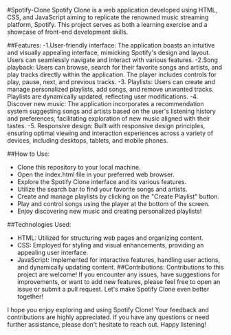 #Spotify-Clone
Spotify Clone is a web application developed using HTML, CSS, and JavaScript aiming to replicate the renowned music streaming platform, Spotify. This project serves as both a learning exercise and a showcase of front-end development skills.

##Features:
-1.User-friendly interface: The application boasts an intuitive and visually appealing interface, mimicking Spotify's design and layout. Users can seamlessly navigate and interact with various features.
-2.Song playback: Users can browse, search for their favorite songs and artists, and play tracks directly within the application. The player includes controls for play, pause, next, and previous tracks.
-3. Playlists: Users can create and manage personalized playlists, add songs, and remove unwanted tracks. Playlists are dynamically updated, reflecting user modifications.
-4. Discover new music: The application incorporates a recommendation system suggesting songs and artists based on the user's listening history and preferences, facilitating exploration of new music aligned with their tastes.
-5. Responsive design: Built with responsive design principles, ensuring optimal viewing and interaction experiences across a variety of devices, including desktops, tablets, and mobile phones.

##How to Use:
- Clone this repository to your local machine.
- Open the index.html file in your preferred web browser.
- Explore the Spotify Clone interface and its various features.
- Utilize the search bar to find your favorite songs and artists.
- Create and manage playlists by clicking on the "Create Playlist" button.
- Play and control songs using the player at the bottom of the screen.
- Enjoy discovering new music and creating personalized playlists!

##Technologies Used:
- HTML: Utilized for structuring web pages and organizing content.
- CSS: Employed for styling and visual enhancements, providing an appealing user interface.
- JavaScript: Implemented for interactive features, handling user actions, and dynamically updating content.
##Contributions:
Contributions to this project are welcome! If you encounter any issues, have suggestions for improvements, or want to add new features, please feel free to open an issue or submit a pull request. Let's make Spotify Clone even better together!

I hope you enjoy exploring and using Spotify Clone! Your feedback and contributions are highly appreciated. If you have any questions or need further assistance, please don't hesitate to reach out. Happy listening!